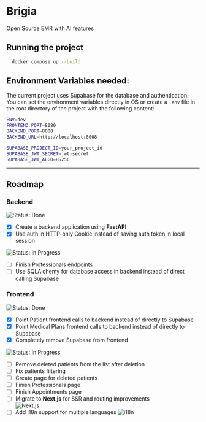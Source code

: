 # Brigia
Open Source EMR with AI features

## Running the project 
```bash
  docker compose up --build
```

## Environment Variables needed:
The current project uses Supabase for the database and authentication.
You can set the environment variables directly in OS or create a `.env` file in the root directory of the project with the following content:
```bash
ENV=dev
FRONTEND_PORT=8080
BACKEND_PORT=8008
BACKEND_URL=http://localhost:8008

SUPABASE_PROJECT_ID=your_project_id
SUPABASE_JWT_SECRET=jwt-secret
SUPABASE_JWT_ALGO=HS256
```

---
## Roadmap

### Backend

![Status: Done](https://img.shields.io/badge/status-done-green)
- [X] Create a backend application using **FastAPI**
- [X] Use auth in HTTP-only Cookie instead of saving auth token in local session

![Status: In Progress](https://img.shields.io/badge/status-in_progress-yellow)
- [ ] Finish Professionals endpoints
- [ ] Use SQLAlchemy for database access in backend instead of direct calling Supabase

### Frontend


![Status: Done](https://img.shields.io/badge/status-done-green)
- [X] Point Patient frontend calls to backend instead of directly to Supabase
- [X] Point Medical Plans frontend calls to backend instead of directly to Supabase
- [X] Completely remove Supabase from frontend

![Status: In Progress](https://img.shields.io/badge/status-in_progress-yellow)
- [ ] Remove deleted patients from the list after deletion
- [ ] Fix patients filtering
- [ ] Create page for deleted patients
- [ ] Finish Professionals page
- [ ] Finish Appointments page
- [ ] Migrate to **Next.js** for SSR and routing improvements  
  ![Next.js](https://img.shields.io/badge/Next.js-000000?style=flat-square&logo=nextdotjs&logoColor=white)
- [ ] Add i18n support for multiple languages
  ![i18n](https://img.shields.io/badge/i18n-000000?style=flat-square&logo=i18next&logoColor=white)
